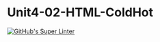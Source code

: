 # Unit4-02-HTML-ColdHot
[![GitHub's Super Linter](https://github.com/ICS20-Programming-ShylaO/Unit4-02-HTML-ColdHot/workflows/GitHub's%20Super%20Linter/badge.svg)](https://github.com/ICS20-Programming-ShylaO/Unit4-02-HTML-ColdHot/actions)